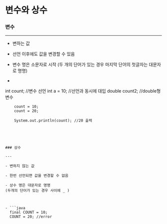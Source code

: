# 변수와 상수



### 변수

---

- 변하는 값

- 선언 이후에도 값을 변경할 수 있음

- 변수 명은 소문자로 시작
(두 개의 단어가 있는 경우 마지막 단어의 첫글자는 대문자로 명명)

  
  
- ```java
int count; //변수 선언
  	int a = 10; //선언과 동시에 대입
    	double count2; //double형 변수 
  
    	count = 10;
    	count = 20;
  
    	System.out.println(count); //20 출력 
  ```
  
    	
  

### 상수

---

- 변하지 않는 값

- 한번 선언되면 값을 변경할 수 없음

- 상수 명은 대문자로 명명
(두개의 단어가 있는 경우 사이에 _ )

  
  
- ```java
	final COUNT = 10;
  	COUNT = 20; //error
  ```
  
  
  
    	